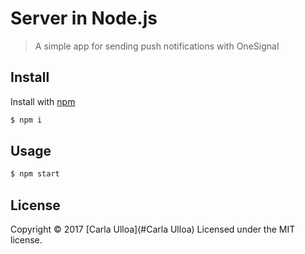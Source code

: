 # Server in Node.js

> A simple app for sending push notifications with OneSignal

## Install

Install with [npm](https://www.npmjs.com/)

```sh
$ npm i 
```

## Usage

```sh
$ npm start
```

## License

Copyright © 2017 [Carla Ulloa](#Carla Ulloa)
Licensed under the MIT license.
